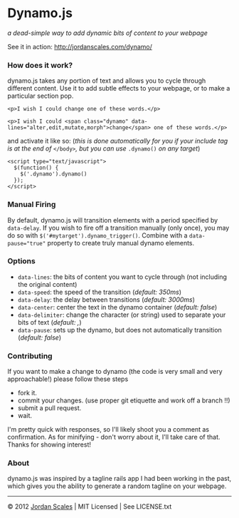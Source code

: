 # Dynamo.js
*a dead-simple way to add dynamic bits of content to your webpage*

See it in action: http://jordanscales.com/dynamo/

### How does it work?
dynamo.js takes any portion of text and allows you to cycle through different content. Use it to add subtle effects to your webpage, or to make a particular section pop.

```
<p>I wish I could change one of these words.</p>
```

```
<p>I wish I could <span class="dynamo" data-lines="alter,edit,mutate,morph">change</span> one of these words.</p>
```

and activate it like so: (<i>this is done automatically for you if your include tag is at the end of </i>`</body>`<i>, but you can use </i>`.dynamo()`<i> on any target</i>)

```
<script type="text/javascript">
  $(function() {
    $('.dynamo').dynamo()
  });
</script>
```

### Manual Firing

By default, dynamo.js will transition elements with a period specified by `data-delay`. If you wish to fire off a transition manually (only once), you may do so with `$('#mytarget').dynamo_trigger()`. Combine with a `data-pause="true"` property to create truly manual dynamo elements.

### Options

* `data-lines`: the bits of content you want to cycle through (not including the original content)
* `data-speed`: the speed of the transition (*default: 350ms*)
* `data-delay`: the delay between transitions (*default: 3000ms*)
* `data-center`: center the text in the dynamo container (*default: false*)
* `data-delimiter`: change the character (or string) used to separate your bits of text (*default: ,*)
* `data-pause`: sets up the dynamo, but does not automatically transition (*default: false*)

### Contributing

If you want to make a change to dynamo (the code is very small and very approachable!) please follow these steps

* fork it.
* commit your changes. (use proper git etiquette and work off a branch !!)
* submit a pull request.
* wait.

I'm pretty quick with responses, so I'll likely shoot you a comment as confirmation. As for minifying - don't worry about it, I'll take care of that. Thanks for showing interest!

### About
dynamo.js was inspired by a tagline rails app I had been working in the past, which gives you the ability to generate a random tagline on your webpage. 

---------------------------------------

&copy; 2012 [Jordan Scales](http://jordanscales.com) | MIT Licensed | See LICENSE.txt